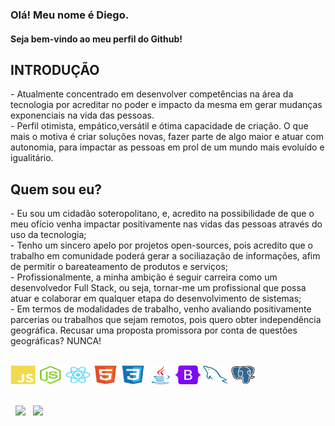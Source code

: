 ### Olá! Meu nome é Diego. 

#### Seja bem-vindo ao meu perfil do Github!


<!--
**diegocostaxp/diegocostaxp** is a ✨ _special_ ✨ repository because its `README.md` (this file) appears on your GitHub profile.

-->
<h2>INTRODUÇÃO</h2>
<p>
- Atualmente concentrado em desenvolver competências na área da tecnologia por acreditar no poder e impacto da mesma em gerar mudanças exponenciais na vida das pessoas.</br>
- Perfil otimista, empático,versátil e ótima capacidade de criação. O que mais o motiva é criar soluções novas, fazer parte de algo maior e atuar com autonomia, para impactar as pessoas em prol de um mundo mais evoluído e igualitário.
</p>

<h2>Quem sou eu?</h2>
<p>
- Eu sou um cidadão soteropolitano, e, acredito na possibilidade de que o meu ofício venha impactar positivamente nas vidas das pessoas através do uso da tecnologia; </br>
- Tenho um sincero apelo por projetos open-sources, pois acredito que o trabalho em comunidade poderá gerar a sociliazação de informações, afim de permitir o bareateamento de produtos e serviços;</br>
- Profissionalmente, a minha ambição é seguir carreira como um desenvolvedor Full Stack, ou seja, tornar-me um profissional que possa atuar e colaborar em qualquer etapa do desenvolvimento de sistemas;</br>
- Em termos de modalidades de trabalho, venho avaliando positivamente parcerias ou trabalhos que sejam remotos, pois quero obter independência geográfica. Recusar uma proposta promissora por conta de questôes geográficas? NUNCA!
</p>

<div style="display: inline_block"><br>
  <img align="center" alt="javascript" height="30" width="40" src="https://raw.githubusercontent.com/devicons/devicon/master/icons/javascript/javascript-plain.svg">
  <img align="center" alt="nodejs" height="30" width="40" src="https://raw.githubusercontent.com/devicons/devicon/master/icons/nodejs/nodejs-plain.svg">
  <img align="center" alt="react" height="30" width="40" src="https://raw.githubusercontent.com/devicons/devicon/master/icons/react/react-original.svg">
  <img align="center" alt="html" height="30" width="40" src="https://raw.githubusercontent.com/devicons/devicon/master/icons/html5/html5-original.svg">
  <img align="center" alt="css" height="30" width="40" src="https://raw.githubusercontent.com/devicons/devicon/master/icons/css3/css3-original.svg">
  <img align="center" alt="java" height="30" width="40" src="https://raw.githubusercontent.com/devicons/devicon/master/icons/java/java-original.svg">
  <img align="center" alt="bootstraps" height="30" width="40" src="https://raw.githubusercontent.com/devicons/devicon/master/icons/bootstrap/bootstrap-original.svg">
  <img align="center" alt="mysql" height="30" width="40" src="https://raw.githubusercontent.com/devicons/devicon/master/icons/mysql/mysql-original.svg">
  <img align="center" alt="postgresql" height="30" width="40" src="https://raw.githubusercontent.com/devicons/devicon/master/icons/postgresql/postgresql-original.svg">
</div>
<br>
<br>
<div>
  <a href = "mailto:diegocostaxp@gmail.com"><img src="https://img.shields.io/badge/Gmail-D14836?style=for-the-badge&logo=gmail&logoColor=white" target="_blank"></a>
  <a href="https://www.linkedin.com/in/diegodealmeidacosta" target="_blank"><img src="https://img.shields.io/badge/-LinkedIn-%230077B5?style=for-the-badge&logo=linkedin&logoColor=white" target="_blank"></a>   
</div>
